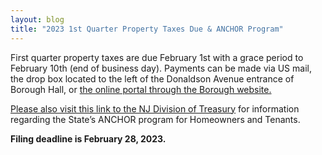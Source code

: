 ```yaml
---
layout: blog
title: "2023 1st Quarter Property Taxes Due & ANCHOR Program"
---
```


First quarter property taxes are due February 1st with a grace period to February 10th (end of business day).
Payments can be made via US mail, the drop box located to the left of the Donaldson Avenue entrance of Borough Hall, or [the online portal through the Borough website.](https://www.cit-e.net/rutherford-nj/cn/TaxBill_Std/?tpid=15571)

[Please also visit this link to the NJ Division of Treasury](https://www.nj.gov/treasury/taxation/anchor/index.shtml?utm_campaign=20230113_nwsltr&utm_medium=email&utm_source=govdelivery) for information regarding the State’s ANCHOR program for Homeowners and Tenants.  

**Filing deadline is February 28, 2023.**
